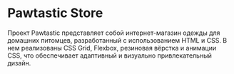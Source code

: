 # Pawtastic Store
Проект Pawtastic представляет собой интернет-магазин одежды для домашних питомцев, разработанный с использованием HTML и CSS. В нем реализованы CSS Grid, Flexbox, резиновая вёрстка и анимации CSS, что обеспечивает адаптивный и визуально привлекательный дизайн.
